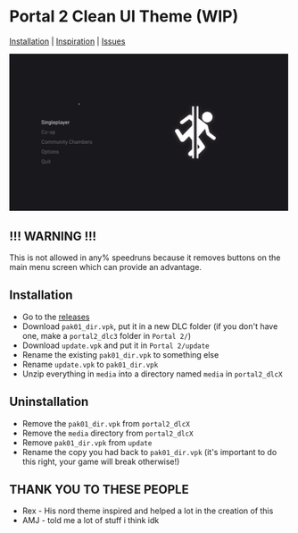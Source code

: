 # Portal 2 Clean UI Theme (WIP)
[Installation](https://github.com/MrSlimeDiamond/p2-cleanui#installation) | [Inspiration](https://gamebanana.com/mods/22973) | [Issues](https://github.com/MrSlimeDiamond/p2-cleanui/issues)

<img src="./screenshots/main_menu.png" alt="how it looks atm" width="500"/>

## !!! WARNING !!!
This is not allowed in any% speedruns because it removes buttons on the main menu screen which can provide an advantage.

## Installation
* Go to the [releases](https://github.com/MrSlimeDiamond/p2-cleanui/releases)
* Download `pak01_dir.vpk`, put it in a new DLC folder (if you don't have one, make a `portal2_dlc3` folder in `Portal 2/`)
* Download `update.vpk` and put it in `Portal 2/update` 
* Rename the existing `pak01_dir.vpk` to something else
* Rename `update.vpk` to `pak01_dir.vpk`
* Unzip everything in `media` into a directory named `media` in `portal2_dlcX`

## Uninstallation
* Remove the `pak01_dir.vpk` from `portal2_dlcX`
* Remove the `media` directory from `portal2_dlcX`
* Remove `pak01_dir.vpk` from `update`
* Rename the copy you had back to `pak01_dir.vpk` (it's important to do this right, your game will break otherwise!)

## THANK YOU TO THESE PEOPLE
* Rex - His nord theme inspired and helped a lot in the creation of this
* AMJ - told me a lot of stuff i think idk
